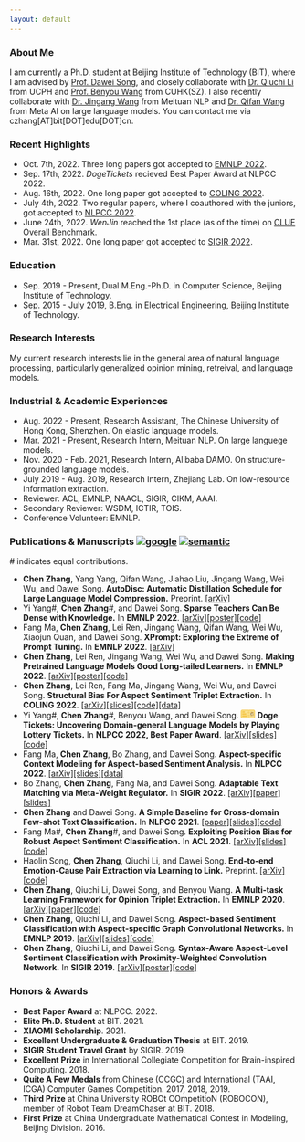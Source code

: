 ```yaml
---
layout: default
---
```


### About Me

I am currently a Ph.D. student at Beijing Institute of Technology (BIT), where I am advised by [Prof. Dawei Song](http://cs.bit.edu.cn/szdw/jsml/js/sdw/index.htm), and closely collaborate with [Dr. Qiuchi Li](https://qiuchili.github.io) from UCPH and [Prof. Benyou Wang](https://wabyking.github.io/old) from CUHK(SZ). I also recently collaborate with [Dr. Jingang Wang](https://sites.google.com/site/bitwjg/) from Meituan NLP and [Dr. Qifan Wang](https://wqfcr.github.io/) from Meta AI on large language models. You can contact me via czhang[AT]bit[DOT]edu[DOT]cn.

### Recent Highlights

* Oct. 7th, 2022. Three long papers got accepted to [EMNLP 2022](https://2022.emnlp.org/).
* Sep. 17th, 2022. *DogeTickets* recieved Best Paper Award at NLPCC 2022.
* Aug. 16th, 2022. One long paper got accepted to [COLING 2022](https://coling2022.org/).
* July 4th, 2022. Two regular papers, where I coauthored with the juniors, got accepted to [NLPCC 2022](http://tcci.ccf.org.cn/conference/2022/).
* June 24th, 2022. *WenJin* reached the 1st place (as of the time) on [CLUE Overall Benchmark](https://www.cluebenchmarks.com/rank.html).
* Mar. 31st, 2022. One long paper got accepted to [SIGIR 2022](https://sigir.org/sigir2022/).

### Education

* Sep. 2019 - Present, Dual M.Eng.-Ph.D. in Computer Science, Beijing Institute of Technology.
* Sep. 2015 - July 2019, B.Eng. in Electrical Engineering, Beijing Institute of Technology.

### Research Interests

My current research interests lie in the general area of natural language processing, particularly generalized opinion mining, retreival, and language models.

### Industrial & Academic Experiences

* Aug. 2022 - Present, Research Assistant, The Chinese University of Hong Kong, Shenzhen. On elastic language models.
* Mar. 2021 - Present, Research Intern, Meituan NLP. On large languege models.
* Nov. 2020 - Feb. 2021, Research Intern, Alibaba DAMO. On structure-grounded language models.
* July 2019 - Aug. 2019, Research Intern, Zhejiang Lab. On low-resource information extraction.
* Reviewer: ACL, EMNLP, NAACL, SIGIR, CIKM, AAAI.
* Secondary Reviewer: WSDM, ICTIR, TOIS.
* Conference Volunteer: EMNLP.

### Publications & Manuscripts [<img src="./assets/imgs/google.ico" width="22" height="22" alt="google" align=center/>](https://scholar.google.com/citations?user=IMwAXWcAAAAJ) [<img src="./assets/imgs/semantic.ico" width="22" height="22" alt="semantic" align=center/>](https://www.semanticscholar.org/author/Chen-Zhang/145107889) 
\# indicates equal contributions.

* **Chen Zhang**, Yang Yang, Qifan Wang, Jiahao Liu, Jingang Wang, Wei Wu, and Dawei Song. **AutoDisc: Automatic Distillation Schedule for Large Language Model Compression.** Preprint. [[arXiv]](https://arxiv.org/abs/2205.14570)
* Yi Yang\#, **Chen Zhang**\#, and Dawei Song. **Sparse Teachers Can Be Dense with Knowledge.** In **EMNLP 2022**. [[arXiv]](https://arxiv.org/abs/2210.03923)[[poster]](./assets/files/EMNLP2022_StarK.pdf)[[code]](https://github.com/GeneZC/StarK)
* Fang Ma, **Chen Zhang**, Lei Ren, Jingang Wang, Qifan Wang, Wei Wu, Xiaojun Quan, and Dawei Song. **XPrompt: Exploring the Extreme of Prompt Tuning.** In **EMNLP 2022**. [[arXiv]](https://arxiv.org/abs/2210.04457)
* **Chen Zhang**, Lei Ren, Jingang Wang, Wei Wu, and Dawei Song. **Making Pretrained Language Models Good Long-tailed Learners.** In **EMNLP 2022**. [[arXiv]](https://arxiv.org/abs/2205.05461)[[poster]](./assets/files/EMNLP2022_Glee.pdf)[[code]](https://github.com/GeneZC/Glee)
* **Chen Zhang**, Lei Ren, Fang Ma, Jingang Wang, Wei Wu, and Dawei Song. **Structural Bias For Aspect Sentiment Triplet Extraction.** In **COLING 2022**. [[arXiv]](https://arxiv.org/abs/2209.00820)[[slides]](./assets/files/COLING2022_StructBias.pdf)[[code]](https://github.com/GeneZC/StructBias)[[data]](https://github.com/GeneZC/StructBias)
* Yi Yang\#, **Chen Zhang**\#, Benyou Wang, and Dawei Song. <img src="./assets/imgs/dogetickets.png" width="25" height="15" alt="dogetickets" align=center/> **Doge Tickets: Uncovering Domain-general Language Models by Playing Lottery Tickets.** In **NLPCC 2022, Best Paper Award**. [[arXiv]](https://arxiv.org/abs/2207.09638)[[slides]](./assets/files/NLPCC2022_DogeTickets.pdf)[[code]](https://github.com/Ylily1015/DogeTickets)
* Fang Ma, **Chen Zhang**, Bo Zhang, and Dawei Song. **Aspect-specific Context Modeling for Aspect-based Sentiment Analysis.** In **NLPCC 2022**. [[arXiv]](https://arxiv.org/abs/2207.08099)[[slides]](./assets/files/NLPCC2022_AspCon.pdf)[[data]](https://github.com/GeneZC/advABSA)
* Bo Zhang, **Chen Zhang**, Fang Ma, and Dawei Song. **Adaptable Text Matching via Meta-Weight Regulator.** In **SIGIR 2022**. [[arXiv]](https://arxiv.org/abs/2204.12668)[[paper]](https://dl.acm.org/doi/10.1145/3477495.3531932)[[slides]](./assets/files/SIGIR2022_MWR.pdf)
* **Chen Zhang** and Dawei Song. **A Simple Baseline for Cross-domain Few-shot Text Classification.** In **NLPCC 2021**. [[paper]](https://link.springer.com/chapter/10.1007/978-3-030-88480-2_56)[[slides]](./assets/files/NLPCC2021_XFew.pdf)[[code]](https://github.com/GeneZC/XFew)
* Fang Ma\#, **Chen Zhang**\#, and Dawei Song. **Exploiting Position Bias for Robust Aspect Sentiment Classification.** In **ACL 2021**. [[arXiv]](https://arxiv.org/abs/2105.14210)[[slides]](./assets/files/ACL2021_PosBias.pdf)[[code]](https://github.com/BD-MF/POS4ASC)
* Haolin Song, **Chen Zhang**, Qiuchi Li, and Dawei Song. **End-to-end Emotion-Cause Pair Extraction via Learning to Link.** Preprint. [[arXiv]](https://arxiv.org/abs/2002.10710)[[code]](https://github.com/shl5133/E2EECPE)
* **Chen Zhang**, Qiuchi Li, Dawei Song, and Benyou Wang. **A Multi-task Learning Framework for Opinion Triplet Extraction.** In **EMNLP 2020**. [[arXiv]](https://arxiv.org/abs/2010.01512)[[paper]](https://www.aclweb.org/anthology/2020.findings-emnlp.72/)[[code]](https://github.com/GeneZC/OTE-MTL)
* **Chen Zhang**, Qiuchi Li, and Dawei Song. **Aspect-based Sentiment Classification with Aspect-specific Graph Convolutional Networks.** In **EMNLP 2019**. [[arXiv]](https://arxiv.org/abs/1909.03477)[[slides]](./assets/files/EMNLP2019_ASGCN.pdf)[[code]](https://github.com/GeneZC/ASGCN)
* **Chen Zhang**, Qiuchi Li, and Dawei Song. **Syntax-Aware Aspect-Level Sentiment Classification with Proximity-Weighted Convolution Network.** In **SIGIR 2019**. [[arXiv]](https://arxiv.org/abs/1909.10171)[[poster]](./assets/files/SIGIR2019_PWCN.pdf)[[code]](https://github.com/GeneZC/PWCN)

### Honors & Awards

* **Best Paper Award** at NLPCC. 2022.
* **Elite Ph.D. Student** at BIT. 2021.
* **XIAOMI Scholarship**. 2021.
* **Excellent Undergraduate & Graduation Thesis** at BIT. 2019.
* **SIGIR Student Travel Grant** by SIGIR. 2019.
* **Excellent Prize** in International Collegiate Competition for Brain-inspired Computing. 2018.
* **Quite A Few Medals** from Chinese (CCGC) and International (TAAI, ICGA) Computer Games Competition. 2017, 2018, 2019.
* **Third Prize** at China University ROBOt COmpetitioN (ROBOCON), member of Robot Team DreamChaser at BIT. 2018.
* **First Prize** at China Undergraduate Mathematical Contest in Modeling, Beijing Division. 2016.
